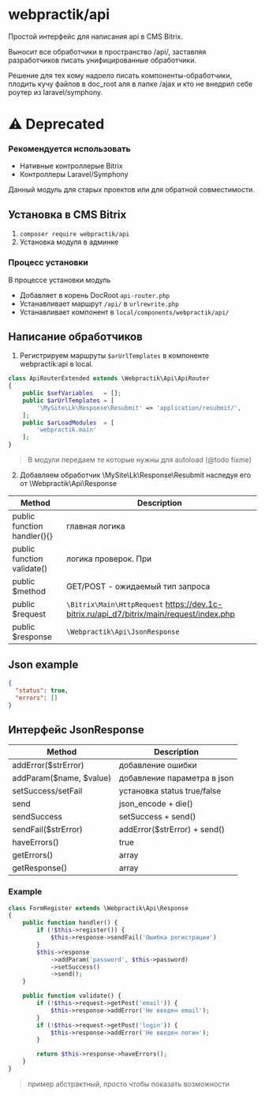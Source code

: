 # webpractik/api

Простой интерфейс для написания api в CMS Bitrix.

Выносит все обработчики в пространство /api/, заставляя разработчиков писать унифицированные обработчики.

Решение для тех кому надоело писать компоненты-обработчики, плодить кучу файлов в doc_root аля в папке /ajax и кто не внедрил себе роутер из laravel/symphony.

# ⚠️ Deprecated 
### Рекомендуется использовать 
- Нативные контроллерые Bitrix
- Контроллеры Laravel/Symphony

Данный модуль для старых проектов или для обратной совместимости.

## Установка в CMS Bitrix
1. ```composer require webpractik/api```
2. Установка модуля в админке

### Процесс установки
В процессе установки модуль
- Добавляет в корень DocRoot `api-router.php`
- Устанавливает маршрут `/api/` в `urlrewrite.php`
- Устанавливает компонент в `local/components/webpractik/api/`

## Написание обработчиков
1. Регистрируем маршруты `$arUrlTemplates` в компоненте webpractik:api в local.
```php
class ApiRouterExtended extends \Webpractik\Api\ApiRouter
{
	public $sefVariables   = [];
	public $arUrlTemplates = [
		'\MySite\Lk\Response\Resubmit' => 'application/resubmit/',
	];
	public $arLoadModules  = [
		'webpractik.main'
	];
}
```
> В модули передаем те которые нужны для autoload (@todo fixme)

2. Добавляем обработчик \MySite\Lk\Response\Resubmit наследуя его от \Webpractik\Api\Response

Method | Description
------------ | -------------
public function handler(){} | главная логика
public function validate() | логика проверок. При
public $method | GET/POST - ожидаемый тип запроса
public $request | `\Bitrix\Main\HttpRequest` https://dev.1c-bitrix.ru/api_d7/bitrix/main/request/index.php
public $response | `\Webpractik\Api\JsonResponse`

## Json example
```json
{
  "status": true,
  "errors": []
}
```

## Интерфейс JsonResponse
Method | Description
------------ | -------------
addError($strError) | добавление ошибки
addParam($name, $value) | добавление параметра в json
setSuccess/setFail | установка status true/false
send | json_encode + die()
sendSuccess | setSuccess + send()
sendFail($strError) | addError($strError) + send()
haveErrors() | true|false
getErrors() | array
getResponse() | array

### Example
```php
class FormRegister extends \Webpractik\Api\Response
{
	public function handler() {
		if (!$this->register()) {
		    $this->response->sendFail('Ошибка регистрации')
		}
		$this->response
		    ->addParam('password', $this->password)
		    ->setSuccess()
		    ->send();
	}

	public function validate() {
		if (!$this->request->getPost('email')) {
		    $this->response->addError('Не введен email');
		}
		if (!$this->request->getPost('login')) {
		    $this->response->addError('Не введен логин');
		}

		return $this->response->haveErrors();
	}
}
```
> пример абстрактный, просто чтобы показать возможности
